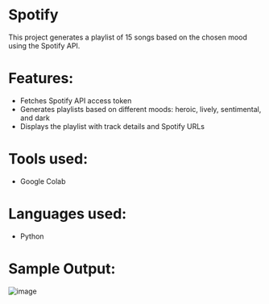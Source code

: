 # Spotify

This project generates a playlist of 15 songs based on the chosen mood using the Spotify API.

# Features:

- Fetches Spotify API access token
- Generates playlists based on different moods: heroic, lively, sentimental, and dark
- Displays the playlist with track details and Spotify URLs

# Tools used:

- Google Colab

# Languages used:

- Python

# Sample Output:

![image](https://github.com/user-attachments/assets/06d0d0c6-f07b-4f4e-b0a4-27091c369954)
